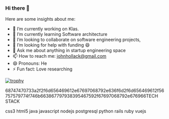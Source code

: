 ### Hi there 👋

Here are some insights about me:

- 🔭 I’m currently working on Klas.
- 🌱 I’m currently learning Software architecture
- 👯 I’m looking to collaborate on software engineering projects,
- 🤔 I’m looking for help with funding 😄
- 💬 Ask me about anything in startup engineering space
- 📫 How to reach me: johnhollack@gmail.com
- 😄 Pronouns: He
- ⚡ Fun fact: Love researching

[![trophy](https://github-profile-trophy.vercel.app/?username=johnhollack&no-theme=true)](https://github.com/ryo-ma/github-profile-trophy)

68747470733a2f2f6d656469612e67697068792e636f6d2f6d656469612f56757579774f746b663867797938395467592f67697068792e676966TECH STACK

 css3  html5  java  javascript  nodejs  postgresql  python  rails  ruby  vuejs

 
